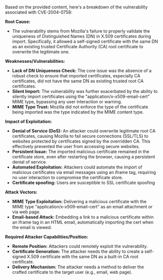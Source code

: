 Based on the provided content, here's a breakdown of the vulnerability associated with CVE-2004-0758:

**Root Cause:**
- The vulnerability stems from Mozilla's failure to properly validate the uniqueness of Distinguished Names (DN) in X.509 certificates during import. Specifically, it allowed a self-signed certificate with the same DN as an existing trusted Certificate Authority (CA) root certificate to overwrite the legitimate one.

**Weaknesses/Vulnerabilities:**
- **Lack of DN Uniqueness Check:** The core issue was the absence of a robust check to ensure that imported certificates, especially CA certificates, did not have the same DN as existing trusted root CA certificates.
- **Silent Import:** The vulnerability was further exacerbated by the ability to silently import certificates using the "application/x-x509-email-cert" MIME type, bypassing any user interaction or warning.
- **MIME Type Trust:** Mozilla did not enforce the type of the certificate being imported was the type indicated by the MIME content type.

**Impact of Exploitation:**
- **Denial of Service (DoS):** An attacker could overwrite legitimate root CA certificates, causing Mozilla to fail secure connections (SSL/TLS) to websites protected by certificates signed by the overridden CA. This effectively prevented the user from accessing secure websites.
- **Persistent Issue:** The imported malicious certificate remained in the certificate store, even after restarting the browser, causing a persistent denial of service.
- **Automated Exploitation:** Attackers could automate the import of malicious certificates via email messages using an iframe tag, requiring no user interaction to compromise the certificate store.
- **Certificate spoofing:** Users are susceptible to SSL certificate spoofing

**Attack Vectors:**
- **MIME Type Exploitation:** Delivering a malicious certificate with the MIME type "application/x-x509-email-cert" as an email attachment or via web page.
- **Email-based Attack:** Embedding a link to a malicious certificate within an iframe tag in an HTML email, automatically importing the cert when the email is viewed.

**Required Attacker Capabilities/Position:**
- **Remote Position:** Attackers could remotely exploit the vulnerability.
- **Certificate Generation:** The attacker needs the ability to create a self-signed X.509 certificate with the same DN as a built-in CA root certificate.
- **Delivery Mechanism:** The attacker needs a method to deliver the crafted certificate to the target user (e.g., email, web page).